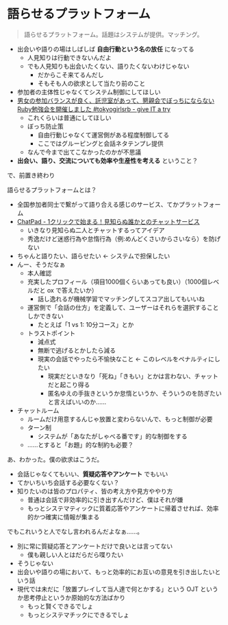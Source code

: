 # 語らせるプラットフォーム
> 語らせるプラットフォーム。話題はシステムが提供。マッチング。

- 出会いや語りの場はしばしば **自由行動という名の放任** になってる
  - 人見知りは行動できないんだよ
  - でも人見知りも出会いたくない、語りたくないわけじゃない
    - だからこそ来てるんだし
    - そもそも人の欲求として当たり前のこと
- 参加者の主体性じゃなくてシステム制御にしてほしい
- [男女の参加バランスが良く、託児室があって、懇親会でぼっちにならないRuby勉強会を開催しました #tokyogirlsrb - give IT a try](https://blog.jnito.com/entry/2019/03/08/054000)
  - これくらいは普通にしてほしい
  - ぼっち防止策
    - 自由行動じゃなくて運営側がある程度制御してる
    - ここではグルーピングと会話ネタテンプレ提供
  - なんで今まで出てこなかったのかが不思議
- **出会い、語り、交流についても効率や生産性を考える** ということ？

で、前置き終わり

語らせるプラットフォームとは？

- 全国参加者同士で繋がって語り合える感じのサービス、てかプラットフォーム
- [ChatPad - 1クリックで始まる！見知らぬ誰かとのチャットサービス](http://chatpad.jp/)
  - いきなり見知らぬ二人とチャットするってアイデア
  - 秀逸だけど迷惑行為や怠惰行為（例:めんどくさいからさいなら）を防げない
- ちゃんと語りたい、語らせたい ← システムで担保したい
- んー、そうだなぁ
  - 本人確認
  - 充実したプロフィール（項目1000個くらいあっても良い）（1000個レベルだと ox で答えたいか）
    - 話し逸れるが機械学習でマッチングしてスコア出してもいいね
  - 運営側で「会話の仕方」を定義して、ユーザーはそれらを選択することしかできない
    - たとえば「1 vs 1: 10分コース」とか
  - トラストポイント
    - 減点式
    - 無断で逃げるとかしたら減る
    - 現実の会話でやったら不愉快なこと ← このレベルをペナルティにしたい
      - 現実だといきなり「死ね」「きもい」とかは言わない、チャットだと起こり得る
      - 匿名ゆえの手抜きというか怠惰というか、そういうのを防ぎたいと言えばいいのか……
- チャットルーム
  - ルームだけ用意するんじゃ放置と変わらないんで、もっと制御が必要
  - ターン制
    - システムが「あなたがしゃべる番です」的な制御をする
  - ……とすると「お題」的な制約も必要？

あ、わかった。僕の欲求はこうだ。

- 会話じゃなくてもいい、**質疑応答やアンケート** でもいい
- てかいちいち会話する必要なくない？
- 知りたいのは皆のプロパティ、皆の考え方や見方ややり方
  - 普通は会話で非効率的に引き出すんだけど、僕はそれが嫌
  - もっとシステマティックに質着応答やアンケートに帰着させれば、効率的かつ確実に情報が集まる

でもこれいうと人でなし言われるんだよなぁ……。

- 別に常に質疑応答とアンケートだけで良いとは言ってない
  - 僕も親しい人とはだらだら喋りたい
- そうじゃない
- 出会いや語りの場において、もっと効率的にお互いの意見を引き出したいという話
- 現代では未だに「放置プレイして当人達で何とかする」という OJT というか思考停止というか原始的な方法ばかり
  - もっと賢くできるでしょ
  - もっとシステマチックにできるでしょ
